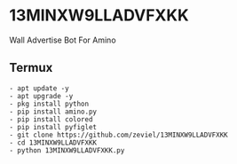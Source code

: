 # 13MINXW9LLADVFXKK
Wall Advertise Bot For Amino


## Termux
```
- apt update -y
- apt upgrade -y
- pkg install python
- pip install amino.py
- pip install colored
- pip install pyfiglet
- git clone https://github.com/zeviel/13MINXW9LLADVFXKK
- cd 13MINXW9LLADVFXKK
- python 13MINXW9LLADVFXKK.py
```
